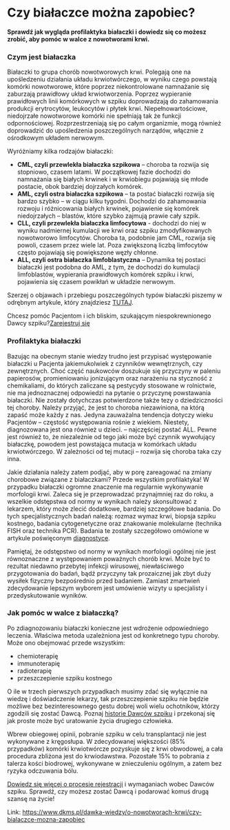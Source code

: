 # Czy białaczce można zapobiec?

**Sprawdź jak wygląda profilaktyka białaczki i dowiedz się co możesz zrobić, aby pomóc w walce z nowotworami krwi.**


### Czym jest białaczka


Białaczki to grupa chorób nowotworowych krwi. Polegają one na upośledzeniu działania układu krwiotwórczego, w wyniku czego powstają komórki nowotworowe, które poprzez niekontrolowane namnażanie się zaburzają prawidłowy układ krwiotworzenia. Poprzez wypieranie prawidłowych linii komórkowych w szpiku doprowadzają do zahamowania produkcji erytrocytów, leukocytów i płytek krwi. Niepełnowartościowe, niedojrzałe nowotworowe komórki nie spełniają tak że funkcji odpornościowej. Rozprzestrzeniają się po całym organizmie, mogą również doprowadzić do upośledzenia poszczególnych narządów, włącznie z ośrodkowym układem nerwowym.


Wyróżniamy kilka rodzajów białaczki:


* **CML, czyli przewlekła białaczka szpikowa** – choroba ta rozwija się stopniowo, czasem latami. W początkowej fazie dochodzi do namnażania się białych krwinek i w krwiobiegu pojawiają się młode postacie, obok bardziej dojrzałych komórek.
* **AML, czyli ostra białaczka szpikowa** – ta postać białaczki rozwija się bardzo szybko – w ciągu kilku tygodni. Dochodzi do zahamowania rozwoju i różnicowania białych krwinek, pojawienie się komórek niedojrzałych – blastów, które szybko zajmują prawie cały szpik.
* **CLL, czyli przewlekła białaczka limfocytowa** \- dochodzi do niej w wyniku nadmiernej kumulacji we krwi oraz szpiku zmodyfikowanych nowotworowo limfocytów. Choroba ta, podobnie jam CML, rozwija się powoli, czasem przez wiele lat. Poza zwiększoną liczbą limfocytów często pojawiają się powiększone węzły chłonne.
* **ALL, czyli ostra białaczka limfoblastyczna** – Dynamika tej postaci białaczki jest podobna do AML, z tym, że dochodzi do kumulacji limfoblastów, wypierania prawidłowych komórek szpiku i krwi, pojawienia się czasem powikłań w układzie nerwowym.


Szerzej o objawach i przebiegu poszczególnych typów białaczki piszemy w odrębnym artykule, który znajdziesz [TUTAJ](https://www.dkms.pl/dawka-wiedzy/o-nowotworach-krwi/bialaczka).


Chcesz pomóc Pacjentom i ich bliskim, szukającym niespokrewnionego Dawcy szpiku?[Zarejestruj się](/zarejestruj-sie-teraz "Zarejestruj sie teraz")
### Profilaktyka białaczki


Bazując na obecnym stanie wiedzy trudno jest przypisać występowanie białaczki u Pacjenta jakiemukolwiek z czynników wewnętrznych, czy zewnętrznych. Choć część naukowców doszukuje się przyczyny w paleniu papierosów, promieniowaniu jonizującym oraz narażeniu na styczność z chemikaliami, do których zaliczane są pestycydy stosowane w rolnictwie, nie ma jednoznacznej odpowiedzi na pytanie o przyczynę powstawania białaczki. Nie zostały dotychczas potwierdzone także tezy o dziedziczności tej choroby. Należy przyjąć, że jest to choroba niezawiniona, na którą zapaść może każdy z nas. Jedyna zauważalna tendencja dotyczy wieku Pacjentów – częstość występowania rośnie z wiekiem. Niestety, diagnozowana jest ona również u dzieci. – najczęściej postać ALL. Pewne jest również to, że niezależnie od tego jaki może być czynnik wywołujący białaczkę, powodem jest powstająca mutacja w komórkach układu krwiotwórczego. W zależności od tej mutacji – rozwija się choroba taka czy inna. 


Jakie działania należy zatem podjąć, aby w porę zareagować na zmiany chorobowe związane z białaczkami? Przede wszystkim profilaktyka! W przypadku białaczki ogromne znaczenie ma regularnie wykonywanie morfologii krwi. Zaleca się je przeprowadzać przynajmniej raz do roku, a wszelkie odstępstwa od normy w wynikach należy skonsultować z lekarzem, który może zlecić dodatkowe, bardziej szczegółowe badania. Do tych specjalistycznych badań należą: rozmaz wymaz krwi, biopsja szpiku kostnego, badania cytogenetyczne oraz znakowanie molekularne (technika FISH oraz technika PCR). Badania te zostały szczegółowo omówione w artykule poświęconym [diagnostyce](https://www.dkms.pl/dawka-wiedzy/o-nowotworach-krwi/diagnostyka).


Pamiętaj, że odstępstwo od normy w wynikach morfologii ogólnej nie jest równoznaczne z występowaniem poważnych chorób krwi. Może być to rezultat niedawno przebytej infekcji wirusowej, niewłaściwego przygotowania do badań, bądź przyczyny tak prozaicznej jak zbyt duży wysiłek fizyczny bezpośrednio przed badaniem. Zamiast zmartwień zdecydowanie lepszym wyborem jest umówienie wizyty u specjalisty i przedyskutowanie wyników.


### Jak pomóc w walce z białaczką?


Po zdiagnozowaniu białaczki konieczne jest wdrożenie odpowiedniego leczenia. Właściwa metoda uzależniona jest od konkretnego typu choroby. Może ono obejmować przede wszystkim:


* chemioterapię
* immunoterapię
* radioterapię
* przeszczepienie szpiku kostnego


O ile w trzech pierwszych przypadkach musimy zdać się wyłącznie na wiedzę i doświadczenie lekarzy, tak przeszczepienie szpiku nie będzie możliwe bez bezinteresownego gestu dobrej woli wielu ochotników, którzy zgodzili się zostać Dawcą. Poznaj [historie Dawców szpiku](https://www.dkms.pl/dzialaj/historie-i-aktualnosci) i przekonaj się jak proste może być uratowanie życia drugiego człowieka.


Wbrew obiegowej opinii, pobranie szpiku w celu transplantacji nie jest wykonywane z kręgosłupa. W zdecydowanej większości (85% przypadków) komórki krwiotwórcze pozyskuje się z krwi obwodowej, a cała procedura zbliżona jest do krwiodawstwa. Pozostałe 15% to pobrania z talerza kości biodrowej, wykonywane w znieczuleniu ogólnym, a zatem bez ryzyka odczuwania bólu.


[Dowiedz się więcej o procesie rejestracji](https://www.dkms.pl/dawka-wiedzy/o-rejestracji) i wymaganiach wobec Dawców szpiku. Sprawdź, czy możesz zostać Dawcą i podarować komuś drugą szansę na życie!



Link: https://www.dkms.pl/dawka-wiedzy/o-nowotworach-krwi/czy-bialaczce-mozna-zapobiec
